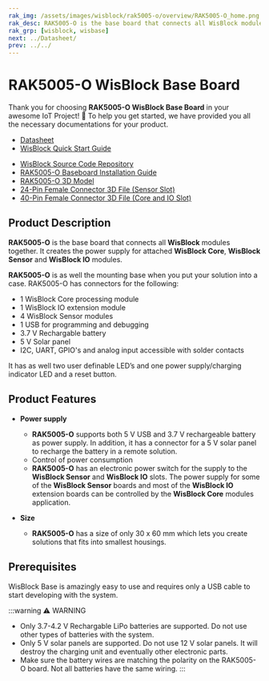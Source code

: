 ```yaml
---
rak_img: /assets/images/wisblock/rak5005-o/overview/RAK5005-O_home.png
rak_desc: RAK5005-O is the base board that connects all WisBlock modules together. It creates the power supply for attached WisBlock Core, WisBlock Sensor and WisBlock IO modules.
rak_grp: [wisblock, wisbase]
next: ../Datasheet/
prev: ../../
---
```



# RAK5005-O WisBlock Base Board

Thank you for choosing **RAK5005-O WisBlock Base Board** in your awesome IoT Project! 🎉 To help you get started, we have provided you all the necessary documentations for your product.

* [Datasheet](../Datasheet/)
* <a href="../../Quickstart/" target="_blank">WisBlock Quick Start Guide</a>
<!---* [WisBlock Quick Start Guide](../../Quickstart/)-->
* [WisBlock Source Code Repository](https://github.com/RAKWireless/WisBlock/)
* [RAK5005-O Baseboard Installation Guide](../../../../Knowledge-Hub/Learn/RAK5005-O-Baseboard-Installation-Guide/)
* [RAK5005-O 3D Model](https://downloads.rakwireless.com/3D_File/WisBlock/RAK5005-O.step)
* [24-Pin Female Connector 3D File (Sensor Slot)](https://downloads.rakwireless.com/3D_File/Accessory/WisConnector/F24S1003K6M.stp)
* [40-Pin Female Connector 3D File (Core and IO Slot)](https://downloads.rakwireless.com/3D_File/Accessory/WisConnector/F40S1003K6M.stp)


## Product Description

<!---
The RAK5005-O baseboard has a one slot reserved for WisDuo module，four slots for WisSensor modules and one slot for WisIO module. Also, there are also **2.54 mm pitch connectors** for extension interface, such as **I2C**, **UART**, and **GPIO pins**.

For convenience, there is a USB connector for debugging, it is connected directly to MCU’s USB port (if supported). The customer can access the internal MCU by connecting to a computer’s USB port directly. This USB connector is also used as a battery charging port.

For each module, a method is designed to connect and fasten the module easily. These connectors are **high-speed board to board connector**, they provide signal integrity for each data bus. A set of screws are used for attaching the module under the environment with vibrations.

To avoid electromagnetic interference and heating interference, the sensor connectors on the WisBase are designed to be installed on both sides of the PCB. Moreso, a sensor module can be attached either on the top layer or the bottom layer of the WisBase board.

-->

**RAK5005-O** is the base board that connects all **WisBlock** modules together. It creates the power supply for attached **WisBlock Core**, **WisBlock Sensor** and **WisBlock IO** modules.

**RAK5005-O** is as well the mounting base when you put your solution into a case. RAK5005-O has connectors for the following:

* 1 WisBlock Core processing module
* 1 WisBlock IO extension module
* 4 WisBlock Sensor modules
* 1 USB for programming and debugging
* 3.7&nbsp;V Rechargable battery
* 5&nbsp;V Solar panel
* I2C, UART, GPIO's and analog input accessible with solder contacts

It has as well two user definable LED’s and one power supply/charging indicator LED and a reset button.

## Product Features

* **Power supply**     
    * **RAK5005-O** supports both 5&nbsp;V USB and 3.7&nbsp;V rechargeable battery as power supply. In addition, it has a connector for a 5&nbsp;V solar panel to recharge the battery in a remote solution.     
    * Control of power consumption    
    * **RAK5005-O** has an electronic power switch for the supply to the **WisBlock Sensor** and **WisBlock IO** slots. The power supply for some of the **WisBlock Sensor** boards and most of the **WisBlock IO** extension boards can be controlled by the **WisBlock Core** modules application.    

* **Size**    
    * **RAK5005-O** has a size of only 30 x 60&nbsp;mm which lets you create solutions that fits into smallest housings.


## Prerequisites 

WisBlock Base is amazingly easy to use and requires only a USB cable to start developing with the system.

:::warning ⚠️ WARNING    
- Only 3.7-4.2&nbsp;V Rechargable LiPo batteries are supported. Do not use other types of batteries with the system.    
- Only 5&nbsp;V solar panels are supported. Do not use 12&nbsp;V solar panels. It will destroy the charging unit and eventually other electronic parts.    
- Make sure the battery wires are matching the polarity on the RAK5005-O board. Not all batteries have the same wiring.
:::